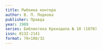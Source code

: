 ```yaml
---
title: Рыбкина контора
author: В. П. Подкова
publisher: Правда
year: 1989
series: Библиотека Крокодила № 10 (1070)
issn: 0132-2141
format: 70×108/32
---
```

